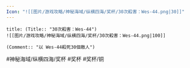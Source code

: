 ```yaml
---
Icon: "![[图片/游戏攻略/神秘海域/纵横四海/奖杯/30次殺害：Wes-44.png|30]]"
---
```

```ad-common-bronze-trophy
title: (Title:: "30次殺害：Wes-44")
![[图片/游戏攻略/神秘海域/纵横四海/奖杯/30次殺害：Wes-44.png|100]]

(Comment:: "以 Wes-44殺死30個敵人")
```

#神秘海域/纵横四海/奖杯 #奖杯 #奖杯/铜

